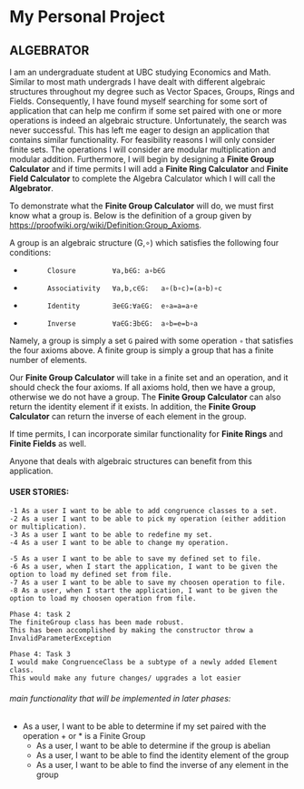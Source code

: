 # My Personal Project

## ALGEBRATOR

I am an undergraduate student at UBC studying Economics and Math. Similar to most math undergrads I have dealt
with different algebraic structures throughout my degree such as Vector Spaces, Groups, Rings and Fields. 
Consequently, I have found myself searching for some sort of application that can help me confirm if some set
paired with one or more operations is indeed an algebraic structure. Unfortunately, the search was never
successful. This has left me eager to design an application that contains similar functionality. For feasibility 
reasons I will only consider finite sets. The operations I will consider are modular multiplication and modular
addition. Furthermore, I will begin by designing a **Finite Group Calculator** and if time permits I will add a
**Finite Ring Calculator** and **Finite Field Calculator** to complete the Algebra Calculator which I will call 
the **Algebrator**. 

To demonstrate what the **Finite Group Calculator** will do, we must first know what a group is.
Below is the definition of a group given by https://proofwiki.org/wiki/Definition:Group_Axioms.

A group is an algebraic structure (G,∘) which satisfies the following four conditions:

-    	  	Closure   	    ∀a,b∈G:	a∘b∈G   		 		         
-   	  	Associativity   ∀a,b,c∈G:	a∘(b∘c)=(a∘b)∘c    				         
-   	  	Identity   	    ∃e∈G:∀a∈G:	e∘a=a=a∘e   	 			         
-   	  	Inverse   	    ∀a∈G:∃b∈G:	a∘b=e=b∘a   

Namely, a group is simply a set `G` paired with some operation `∘` that satisfies the four axioms above.
A finite group is simply a group that has a finite number of elements. 

Our **Finite Group Calculator** will take in a finite set and an operation, and it should check the four axioms.
If all axioms hold, then we have a group, otherwise we do not have a group.
The **Finite Group Calculator** can also return the identity element if it exists.
In addition, the **Finite Group Calculator** can return the inverse of each element in the group.  

If time permits, I can incorporate similar functionality for **Finite Rings** and **Finite Fields** as well. 

Anyone that deals with algebraic structures can benefit from this application.  


#### USER STORIES:

    -1 As a user I want to be able to add congruence classes to a set.
    -2 As a user I want to be able to pick my operation (either addition or multiplication).
    -3 As a user I want to be able to redefine my set.
    -4 As a user I want to be able to change my operation.
    
    -5 As a user I want to be able to save my defined set to file. 
    -6 As a user, when I start the application, I want to be given the option to load my defined set from file. 
    -7 As a user I want to be able to save my choosen operation to file. 
    -8 As a user, when I start the application, I want to be given the option to load my choosen operation from file.
    
    Phase 4: task 2
    The finiteGroup class has been made robust. 
    This has been accomplished by making the constructor throw a InvalidParameterException
    
    Phase 4: Task 3
    I would make CongruenceClass be a subtype of a newly added Element class.
    This would make any future changes/ upgrades a lot easier

###### main functionality that will be implemented in later phases:  

- As a user, I want to be able to determine if my set paired with the operation + or * is a Finite Group
    - As a user, I want to be able to determine if the group is abelian 
    - As a user, I want to be able to find the identity element of the group 
    - As a user, I want to be able to find the inverse of any element in the group